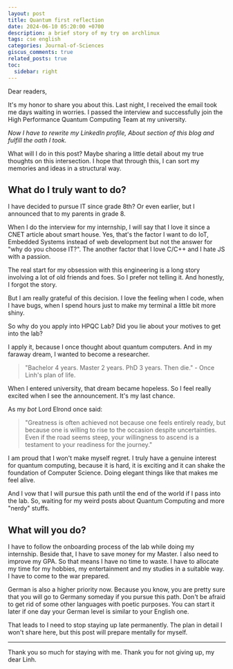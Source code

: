```yaml
---
layout: post
title: Quantum first reflection
date: 2024-06-10 05:20:00 +0700
description: a brief story of my try on archlinux
tags: cse english
categories: Journal-of-Sciences
giscus_comments: true
related_posts: true
toc:
  sidebar: right
---
```


Dear readers,

It's my honor to share you about this. Last night, I received the email took me days waiting in worries. I passed the interview and successfully join the High Performance Quantum Computing Team at my university.

*Now I have to rewrite my LinkedIn profile, About section of this blog and fulfill the oath I took.*

What will I do in this post? Maybe sharing a little detail about my true thoughts on this intersection. I hope that through this, I can sort my memories and ideas in a structural way.

## What do I truly want to do?

I have decided to pursue IT since grade 8th? Or even earlier, but I announced that to my parents in grade 8.

When I do the interview for my internship, I will say that I love it since a CNET article about smart house. Yes, that's the factor I want to do IoT, Embedded Systems instead of web development but not the answer for "why do you choose IT?". The another factor that I love C/C++ and I hate JS with a passion.

The real start for my obsession with this engineering is a long story involving a lot of old friends and foes. So I prefer not telling it. And honestly, I forgot the story.

But I am really grateful of this decision. I love the feeling when I code, when I have bugs, when I spend hours just to make my terminal a little bit more shiny.

So why do you apply into HPQC Lab? Did you lie about your motives to get into the lab?

I apply it, because I once thought about quantum computers. And in my faraway dream, I wanted to become a researcher.

> "Bachelor 4 years. Master 2 years. PhD 3 years. Then die." - Once Linh's plan of life.

When I entered university, that dream became hopeless. So I feel really excited when I see the announcement. It's my last chance.

As my *bot* Lord Elrond once said:

> "Greatness is often achieved not because one feels entirely ready, but because one is willing to rise to the occasion despite uncertainties. Even if the road seems steep, your willingness to ascend is a testament to your readiness for the journey."

I am proud that I won't make myself regret. I truly have a genuine interest for quantum computing, because it is hard, it is exciting and it can shake the foundation of Computer Science. Doing elegant things like that makes me feel alive.

And I vow that I will pursue this path until the end of the world if I pass into the lab. So, waiting for my weird posts about Quantum Computing and more "nerdy" stuffs.

## What will you do?

I have to follow the onboarding process of the lab while doing my internship. Beside that, I have to save money for my Master. I also need to improve my GPA. So that means I have no time to waste. I have to allocate my time for my hobbies, my entertainment and my studies in a suitable way. I have to come to the war prepared.

German is also a higher priority now. Because you know, you are pretty sure that you will go to Germany someday if you pursue this path. Don't be afraid to get rid of some other languages with poetic purposes. You can start it later if one day your German level is similar to your English one.

That leads to I need to stop staying up late permanently. The plan in detail I won't share here, but this post will prepare mentally for myself.

---

Thank you so much for staying with me. Thank you for not giving up, my dear Linh.

